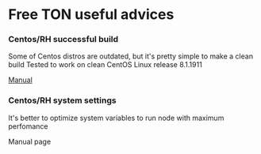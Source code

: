 # Free TON useful advices


### Centos/RH successful build

Some of Centos distros are outdated, but it's pretty simple to make a clean build
Tested to work on clean CentOS Linux release 8.1.1911

[Manual](build/README.md)


### Centos/RH system settings

It's better to optimize system variables to run node with maximum perfomance

Manual page
